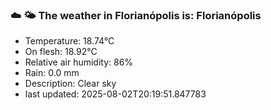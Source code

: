 ### ☁️ 🌤️  The weather in Florianópolis is: Florianópolis

- Temperature: 18.74°C
- On flesh: 18.92°C
- Relative air humidity: 86%
- Rain: 0.0 mm
- Description: Clear sky
- last updated: 2025-08-02T20:19:51.847783
